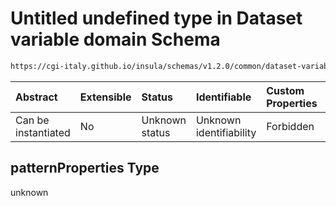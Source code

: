 # Untitled undefined type in Dataset variable domain Schema

```txt
https://cgi-italy.github.io/insula/schemas/v1.2.0/common/dataset-variable-domain.schema.json#/$defs/numericDomain/properties/reservedValues/patternProperties
```



| Abstract            | Extensible | Status         | Identifiable            | Custom Properties | Additional Properties | Access Restrictions | Defined In                                                                                                         |
| :------------------ | :--------- | :------------- | :---------------------- | :---------------- | :-------------------- | :------------------ | :----------------------------------------------------------------------------------------------------------------- |
| Can be instantiated | No         | Unknown status | Unknown identifiability | Forbidden         | Allowed               | none                | [dataset-variable-domain.schema.json\*](schemas/common/dataset-variable-domain.schema.json) |

## patternProperties Type

unknown
